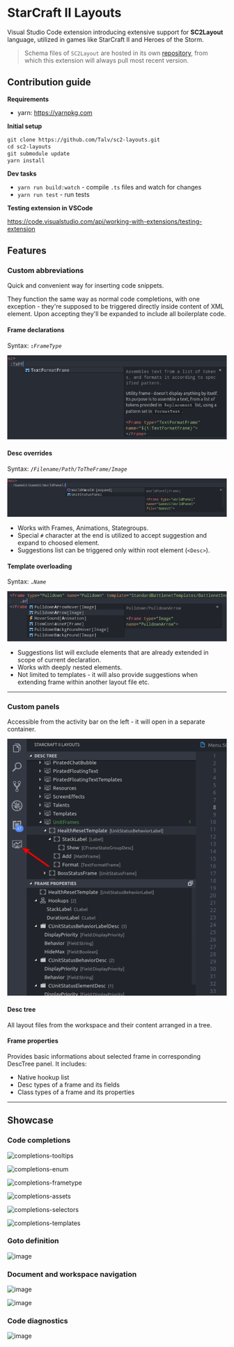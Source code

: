 # StarCraft II Layouts

Visual Studio Code extension introducing extensive support for **SC2Layout** language, utilized in games like StarCraft II and Heroes of the Storm.

> Schema files of `SC2Layout` are hosted in its own [repository](https://github.com/SC2Mapster/sc2layout-schema), from which this extension will always pull most recent version.

## Contribution guide

**Requirements**

 * yarn: https://yarnpkg.com

**Initial setup**
```
git clone https://github.com/Talv/sc2-layouts.git
cd sc2-layouts
git submodule update
yarn install
```

**Dev tasks**

* `yarn run build:watch` - compile `.ts` files and watch for changes
* `yarn run test` - run tests

**Testing extension in VSCode**

https://code.visualstudio.com/api/working-with-extensions/testing-extension

## Features

### Custom abbreviations

Quick and convenient way for inserting code snippets.

They function the same way as normal code completions, with one exception - they're supposed to be triggered directly inside content of XML element. Upon accepting they'll be expanded to include all boilerplate code.

#### Frame declarations

Syntax: __`:`__*`FrameType`*

![abbrv-frame-declaration](assets/abbrv-frame-declaration.png)

#### Desc overrides

Syntax: __`/`__*`Filename/Path/ToTheFrame/Image`*

![abbrv-desc-override](assets/abbrv-desc-override.png)

 * Works with Frames, Animations, Stategroups.
 * Special `#` character at the end is utilized to accept suggestion and expand to choosed element.
 * Suggestions list can be triggered only within root element (`<Desc>`).

#### Template overloading

Syntax: __`.`__*`Name`*

![abbrv-template-overloading](assets/abbrv-template-overloading.png)

 * Suggestions list will exclude elements that are already extended in scope of current declaration.
 * Works with deeply nested elements.
 * Not limited to templates - it will also provide suggestions when extending frame within another layout file etc.

---

### Custom panels

Accessible from the activity bar on the left - it will open in a separate container.

![desc-tree-props](assets/desc-tree-props.png)

#### Desc tree

All layout files from the workspace and their content arranged in a tree.

#### Frame properties

Provides basic informations about selected frame in corresponding DescTree panel. It includes:

 * Native hookup list
 * Desc types of a frame and its fields
 * Class types of a frame and its properties

---

## Showcase

### Code completions

![completions-tooltips](./assets/completions-tooltips.png)

![completions-enum](./assets/completions-enum.png)

![completions-frametype](./assets/completions-frametype.png)

![completions-assets](./assets/completions-assets.png)

![completions-selectors](./assets/completions-selectors.png)

![completions-templates](./assets/completions-templates.png)

### Goto definition

![image](./assets/definition-selectors.png)

### Document and workspace navigation

![image](./assets/document-navigation.png)

![image](./assets/workspace-navigation-constants.png)

### Code diagnostics

![image](./assets/diagnostics-overview.png)
